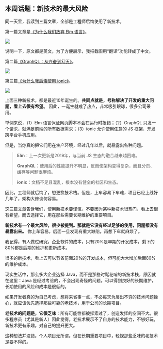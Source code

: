 ## 本周话题：新技术的最大风险

同一天里，我读到三篇文章，全部是工程师后悔使用了新技术。

第一篇文章是[《为什么我们放弃 Elm 语言》](https://kevinyank.com/posts/on-endings-why-how-we-retired-elm-at-culture-amp/)。

![](https://cdn.beekka.com/blogimg/asset/202304/bg2023041003.webp)

说明一下，原文都是英文，为了方便展示，我把截图用“翻译”功能转成了中文。

第二篇[《GraphQL：从兴奋到幻灭》](https://betterprogramming.pub/graphql-from-excitement-to-deception-f81f7c95b7cf)。

![](https://cdn.beekka.com/blogimg/asset/202304/bg2023041004.webp)

第三篇[《为什么我后悔使用 ionic》](https://mhamri.com/why-i-regret-using-ionic-for-app-development-c8b21b88d83a)。

![](https://cdn.beekka.com/blogimg/asset/202304/bg2023041002.webp)

上面三种新技术，都是最近10年诞生的。**共同点就是，号称解决了开发的重大问题，看上去很有希望。** 因此，一诞生就成了热点，非常吸引眼球，很多公司采用。

举例来说，（1）Elm 语言保证网页脚本不会在运行时报错；（2）GraphQL 只发一个请求，就满足前端的所有数据需求；（3）ionic 允许使用任意的 JS 框架，开发跨平台手机应用。

但是，当你真的把它们用在生产环境，经过几年以后，就暴露出各种问题。

> **Elm**：上一次更新是2019年，与当前 JS 生态的融合越来越困难。
>
> **GraphQL**：使用后的性能提升不明显，反而使架构变得复杂，而且分页、缓存等问题很麻烦。
>
> **ionic**：文档不足且混乱，根本没有健全的社区和生态。

因此，工程师就后悔了，想更换技术栈。但是，上车容易下车难，项目已经上线好几年了，架构大修谈何容易。

这三篇文章告诉我们，使用新技术要谨慎。不要因为某种新技术很热门，看上去很有希望，而去选择它，用在那些需要长期维护的重要项目。

**新技术有一个最大风险，很少被提到。那就是它没有经过足够的使用，问题都没有暴露出来。** 你上车容易，后面一旦发现有重大缺陷，再想下车就麻烦了。

我记得，有人做过研究，企业软件的成本，只有20%是早期的开发成本，剩下的80%都是后期的维护和更新成本。

很多的新技术，看上去可以节省前面20%的开发成本，但可能大大增加后面80%的维护成本。

现实生活中，那么多大企业选择 Java，而不是那些时髦花哨的新技术栈，原因就在这里：Java 是经过考验的，不会出现奇怪的问题，可以得到良好的长期维护，长期使用的风险和成本是很低的。

如果开发者真的为自己考虑，想将来省事一点，不必每天为层出不穷的技术问题操心，就应该优先选择那些可靠的老技术，用于公司的长期项目。

**老技术的问题是，它很乏味**：所有可能性都被探索过了，创造发挥的空间不大。很多程序员（尤其是新人）因此觉得，老技术展示不了自身的技术能力，不够好玩，新技术更有乐趣，对自己的提升更大。

这种想法并没错，个人项目无所谓，但在长期重要项目中，轻视那些乏味的老技术是要不得的。

